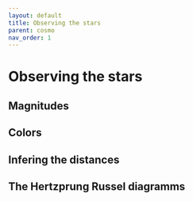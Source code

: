 ```yaml
---
layout: default
title: Observing the stars
parent: cosmo
nav_order: 1
---
```


# Observing the stars


## Magnitudes

## Colors

## Infering the distances

## The Hertzprung Russel diagramms

